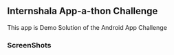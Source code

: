 ## Internshala App-a-thon Challenge

This app is Demo Solution of the Android App Challenge

### ScreenShots
